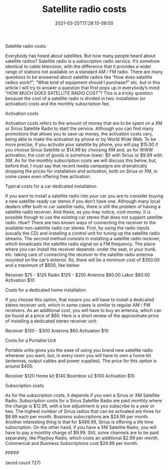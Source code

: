 ﻿---
title: "Satellite radio costs"
date: 2021-03-25T17:28:13-08:00
description: "Satellite-Radio Tips for Web Success"
featured_image: "/images/Satellite-Radio.jpg"
tags: ["Satellite Radio"]
---

Satellite radio costs

Everybody has heard about satellites. But how many people heard about satellite radios? Satellite radio is a subscription radio service. It’s somehow identical to cable television, with the difference that it provides a wider range of stations not available on a standard AM / FM radio. There are many questions to be answered about satellite radios like “How does satellite radios work?”, “What kind of equipment should I purchase?” etc. but in this article I will try to answer a question that first pops up in everybody’s mind: “HOW MUCH DOES SATELLITE RADIO COST”?  This is a tricky question because the cost of  a satellite radio is divided in two: installation (or activation) costs and the monthly subscription fee. 

Activation costs

Activation costs refers to the amount of money that are to be spent on a XM or Sirius Satellite Radio to start the service. Although you can find many promotions that allows you to save up money, the activation costs vary, being able to make the activation by phone or by World Wide Web. To be more precise, if you activate your satellite by phone, you will pay $15.00 if you choose Sirius Satellite or $14.99 by choosing XM and, as for WWW activation, the cost of goods is somehow lower: $5 with Sirius or $9.99 with XM. As for the monthly subscription costs we will discuss this below, but, before that, I must say that recent media campaigns are dramatically dropping the prices for installation and activation, both on Sirius or XM, in some cases even offering free activation.

Typical costs for a car dedicated installation

If you want to install a satellite radio into your car you are to consider buying a new satellite-ready car stereo if you don’t have one. Although many local dealers offer built-in car satellite radio, there is still the problem of having a satellite radio receiver. And these, as you may notice, cost money. It is possible though to use the existing car stereo that does not support satellite radio. How? There are two known ways of connecting the receiver to the available non-satellite radio car stereo. First, by using the radio inputs (usually the CD) and installing a control unit for tuning up the satellite radio streams. The second method consists in installing a satellite radio receiver, which broadcasts the satellite radio signal on a FM frequency. The place where you can install the receiver depends: under the seat, in your trunk, etc. taking care of connecting the receiver to the satellite radio antenna mounted on the car’s exterior.
So, there will be a minimum cost of $350.00 and a maximum of $600, like below:

Receiver    $75   - $125
Radio         $125 - $250
Antenna     $60.00
Labor 	      $80.00
Activation $10

Costs for a dedicated home installation

If you choose this option, that means you will have to install a dedicated stereo receiver unit, which in some cases is similar to regular AM / FM receivers. As an additional cost, you will have to buy an antenna, which can be found at a price of $60. Here is a short review of the approximate price of installing a dedicated stereo receiver unit:

Receiver   $150 - $300
Antenna    $60
Activation $10

Costs for a Portable Unit

Portable units gives you the ease of using you brand new satellite radio wherever you want, but, in every room you will have to own a home kit (antennas, output cables and power supplies). The price for this option is around $400.

Receiver         $120
Home kit        $140
Boombox x2  $100
Activation      $10

Subscription costs

As for the subscription costs, it depends if you own a Sirius or XM Satellite Radio. 
Subscription costs for a Sirius Satellite Radio are paid monthly where the charge is $12.95, with a low adjustment is you subscribe to a year or two. The highest number of Sirius radios that can be activated are three for $6.99 each per month. Business subscriptions are $24.99 per month. Another interesting thing is that for $499.99, Sirius is offering a life time subscription. 
On the other hand, if you have a XM Satellite Radio, you will have to pay a monthly charge of  $9.99. Still, some channels are to be paid separately, like Playboy Radio, which costs an additional $2.99 per month. Commercial and Business Subscriptions cost $24.99 per month.

PPPPP

(word count 727)

